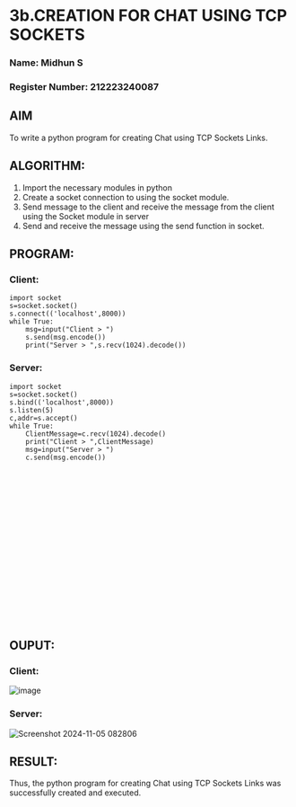 # 3b.CREATION FOR CHAT USING TCP SOCKETS
### Name: Midhun S
### Register Number: 212223240087
## AIM
To write a python program for creating Chat using TCP Sockets Links.

## ALGORITHM:
1. Import the necessary modules in python
2. Create a socket connection to using the socket module.
3. Send message to the client and receive the message from the client using the Socket module in
 server
4. Send and receive the message using the send function in socket.

## PROGRAM:
### Client:
```
import socket
s=socket.socket()
s.connect(('localhost',8000))
while True:
    msg=input("Client > ")
    s.send(msg.encode())
    print("Server > ",s.recv(1024).decode())
```
### Server:
```
import socket
s=socket.socket()
s.bind(('localhost',8000))
s.listen(5)
c,addr=s.accept()
while True:
    ClientMessage=c.recv(1024).decode()
    print("Client > ",ClientMessage)
    msg=input("Server > ")
    c.send(msg.encode())
```
<br><br>
<br><br>
<br><br>
<br><br>
<br><br>
<br><br>
<br><br>
<br><br>
## OUPUT:
### Client:
![image](https://github.com/user-attachments/assets/398082ba-f1d8-4fc7-a5a4-57c676d1585c)


### Server:
![Screenshot 2024-11-05 082806](https://github.com/user-attachments/assets/f62dc7c7-f21d-4b6b-9026-7f863caad77b)


## RESULT:
Thus, the python program for creating Chat using TCP Sockets Links was successfully created and executed.


